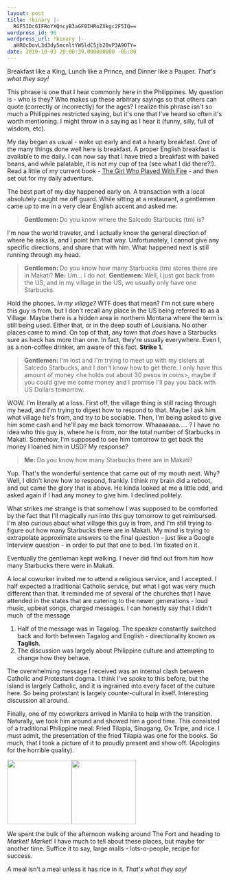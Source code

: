 ```yaml
---
layout: post
title: !binary |-
  RGF5IDc6IFRoYXQncyB3aGF0IHRoZXkgc2F5IQ==
wordpress_id: 96
wordpress_url: !binary |-
  aHR0cDovL3d3dy5mcnltYW5ldC5jb20vP3A9OTY=
date: 2010-10-03 20:00:39.000000000 -05:00
---
```

Breakfast like a King, Lunch like a Prince, and Dinner like a Pauper. <em>That's what they say!</em>

This phrase is one that I hear commonly here in the Philippines. My question is - who is they? Who makes up these arbitrary sayings so that others can quote (correctly or incorrectly) for the ages? I realize this phrase isn't so much a Philippines restricted saying, but it's one that I've heard so often it's worth mentioning. I might throw in a saying as I hear it (funny, silly, full of wisdom, etc).

<!--more-->

My day began as usual - wake up early and eat a hearty breakfast. One of the many things done well here is breakfast. A proper English breakfast is available to me daily. I can now say that I have tried a breakfast with baked beans, and while palatable, it is not my cup of tea (see what I did there?!). Read a little of my current book - <a href="http://en.wikipedia.org/wiki/The_Girl_Who_Played_with_Fire">The Girl Who Played With Fire</a> - and then set out for my daily adventure.

The best part of my day happened early on. A transaction with a local absolutely caught me off guard. While sitting at a restaurant, a gentlemen came up to me in a very clear English accent and asked me:
<blockquote><strong>Gentlemen: </strong>Do you know where the Salcedo Starbucks (tm) is?</blockquote>
I'm now the world traveler, and I actually know the general direction of where he asks is, and I point him that way. Unfortunately, I cannot give any specific directions, and share that with him. What happened next is still running through my head.
<blockquote><strong>Gentlemen: </strong>Do you know how many Starbucks (tm) stores there are in Makati?
<strong>Me:</strong> Um... I do not.
<strong>Gentlemen: </strong>Well, I just got back from the US, and in my village in the US, we usually only have one Starbucks.</blockquote>
Hold the phones. <em>In my village?</em> WTF does that mean? I'm not sure where this guy is from, but I don't recall any place in the US being referred to as a Village. Maybe there is a hidden area in northern Montana where the term is still being used. Either that, or in the deep south of Louisiana. No other places came to mind. On top of that, any town that <em>does </em>have a Starbucks sure as heck has more than one. In fact, they're usually everywhere. Even I, as a non-coffee drinker, am aware of this fact. <strong>Strike 1.</strong>
<blockquote><strong>Gentlemen: </strong>I'm lost and I'm trying to meet up with my sisters at Salcedo Starbucks, and I don't know how to get there. I only have this amount of money &lt;he holds out about 30 pesos in coins&gt;, maybe if you could give me some money and I promise I'll pay you back with US Dollars tomorrow.</blockquote>
WOW. I'm literally at a loss. First off, the village thing is still racing through my head, and I'm trying to digest how to respond to that. Maybe I ask him what village he's from, and try to be sociable. Then, I'm being asked to give him some cash and he'll pay me back tomorrow. Whaaaaaaa..... ? I have no idea who this guy is, where he is from, nor the total number of Starbucks in Makati. Somehow, I'm supposed to see him tomorrow to get back the money I loaned him in USD? My response?
<blockquote><strong>Me: </strong>Do you know how many Starbucks there are in Makati?</blockquote>
Yup. That's the wonderful sentence that came out of my mouth next. Why? Well, I didn't know how to respond, frankly. I think my brain did a reboot, and out came the glory that is above. He kinda looked at me a little odd, and asked again if I had any money to give him. I declined politely.

What strikes me strange is that somehow I was supposed to be comforted by the fact that I'll magically run into this guy tomorrow to get reimbursed. I'm also curious about what village this guy is from, and I'm still trying to figure out how many Starbucks there are in Makati. My mind is trying to extrapolate approximate answers to the final question - just like a Google Interview question - in order to put that one to bed. I'm fixated on it.

Eventually the gentleman kept walking. I never did find out from him how many Starbucks there were in Makati.

A local coworker invited me to attend a religious service, and I accepted. I half expected a traditional Catholic service, but what I got was very much different than that. It reminded me of several of the churches that I have attended in the states that are catering to the newer generations - loud music, upbeat songs, charged messages. I can honestly say that I didn't much  of the message
<ol>
	<li>Half of the message was in Tagalog. The speaker constantly switched back and forth between Tagalog and English - directionality known as <strong>Taglish</strong>.</li>
	<li>The discussion was largely about Philippine culture and attempting to change how they behave.</li>
</ol>
The overwhelming message I received was an internal clash between Catholic and Protestant dogma. I think I've spoke to this before, but the island is largely Catholic, and it is ingrained into every facet of the culture here. So being protestant is largely counter-cultural in itself. Interesting discussion all around.

Finally, one of my coworkers arrived in Manila to help with the transition. Naturally, we took him around and showed him a good time. This consisted of a traditional Philippine meal: Fried Tilapia, Sinagang, Ox Tripe, and rice. I must admit, the presentation of the fried Tilapia was one for the books. So much, that I took a picture of it to proudly present and show off. (Apologies for the horrible quality).

<a href="../wp-content/uploads/2010/10/Tilapia_Meal_Face.jpg"><img class="alignleft size-thumbnail wp-image-97" title="Tilapia_Meal_Face" src="../wp-content/uploads/2010/10/Tilapia_Meal_Face-150x150.jpg" alt="" width="150" height="150" /></a><a href="http://www.frymanet.com/wp-content/uploads/2010/10/Tilapia_meal_Profile.jpg"><img class="alignleft size-thumbnail wp-image-98" title="Tilapia_meal_Profile" src="http://www.frymanet.com/wp-content/uploads/2010/10/Tilapia_meal_Profile-150x150.jpg" alt="" width="150" height="150" /></a>

We spent the bulk of the afternoon walking around The Fort and heading to <em>Market! Market!</em> I have much to tell about these places, but maybe for another time. Suffice it to say, large malls - lots-o-people, recipe for success.

A meal isn't a meal unless it has rice in it. <em>That's what they say!</em>
